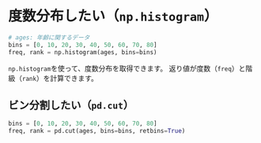# 度数分布したい（``np.histogram``）

```python
# ages: 年齢に関するデータ
bins = [0, 10, 20, 30, 40, 50, 60, 70, 80]
freq, rank = np.histogram(ages, bins=bins)
```

``np.histogram``を使って、度数分布を取得できます。
返り値が度数（``freq``）と階級（``rank``）を計算できます。

## ビン分割したい（``pd.cut``）

```python
bins = [0, 10, 20, 30, 40, 50, 60, 70, 80]
freq, rank = pd.cut(ages, bins=bins, retbins=True)
```
